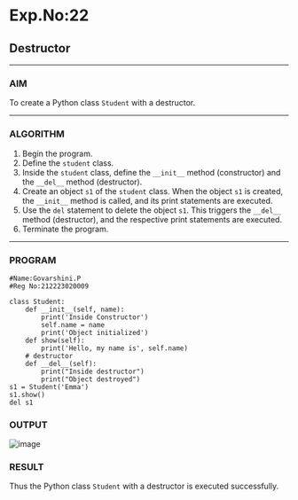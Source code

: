 # Exp.No:22  
## Destructor

---

### AIM  
To create a Python class `Student` with a destructor.

---

### ALGORITHM

1. Begin the program.  
2. Define the `student` class.  
3. Inside the `student` class, define the `__init__` method (constructor) and the `__del__` method (destructor).  
4. Create an object `s1` of the `student` class. When the object `s1` is created, the `__init__` method is called, and its print statements are executed.  
5. Use the `del` statement to delete the object `s1`. This triggers the `__del__` method (destructor), and the respective print statements are executed.  
6. Terminate the program.

---

### PROGRAM

```
#Name:Govarshini.P
#Reg No:212223020009

class Student:
    def __init__(self, name):
        print('Inside Constructor')
        self.name = name
        print('Object initialized')
    def show(self):
        print('Hello, my name is', self.name)
    # destructor
    def __del__(self):
        print("Inside destructor")
        print("Object destroyed")
s1 = Student('Emma')
s1.show()
del s1

```

### OUTPUT
![image](https://github.com/user-attachments/assets/6bf6d9a9-3939-4afa-8474-8fd35e420850)


### RESULT
Thus the Python class `Student` with a destructor is executed successfully.
